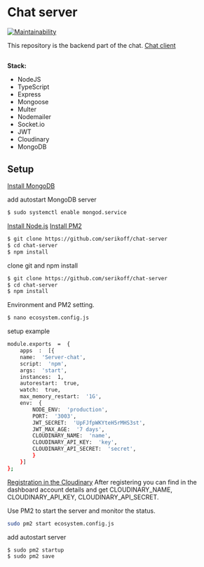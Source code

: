 
#  Chat server
[![Maintainability](https://api.codeclimate.com/v1/badges/91f539a360f43a73835d/maintainability)](https://codeclimate.com/github/serikoff/chat-server/maintainability)

This repository is the backend part of the chat.
 [Chat client](https://github.com/serikoff/chat-server)

##
  **Stack:**
-   NodeJS
-   TypeScript
-   Express
-   Mongoose
-   Multer
-   Nodemailer
-   Socket.io
-   JWT
-   Cloudinary
-   MongoDB

##  Setup

[Install MongoDB](https://docs.mongodb.com/manual/installation/)

add autostart MongoDB server
```sh
$ sudo systemctl enable mongod.service
```

[Install Node.js](https://github.com/nodesource/distributions)
[Install PM2](https://pm2.keymetrics.io/docs/usage/quick-start/)

```sh
$ git clone https://github.com/serikoff/chat-server
$ cd chat-server
$ npm install
```

clone git and npm install
```sh
$ git clone https://github.com/serikoff/chat-server
$ cd chat-server
$ npm install
```

Environment and PM2 setting.
```sh
$ nano ecosystem.config.js
```

setup example
```sh
module.exports  =  {
	apps  :  [{
	name:  'Server-chat',
	script:  'npm',
	args:  'start',
	instances:  1,
	autorestart:  true,
	watch:  true,
	max_memory_restart:  '1G',
	env:  {
		NODE_ENV:  'production',
		PORT:  '3003',
		JWT_SECRET:  'UpFJfpWKYteH5rMHS3st',
		JWT_MAX_AGE:  '7 days',
		CLOUDINARY_NAME:  'name',
		CLOUDINARY_API_KEY:  'key',
		CLOUDINARY_API_SECRET:  'secret',
		}
	}]
};
```
[Registration in the Cloudinary](https://cloudinary.com/users/register/free)
After registering you can find  in the dashboard account details and get
CLOUDINARY_NAME,
CLOUDINARY_API_KEY,
CLOUDINARY_API_SECRET.

Use PM2 to start the server and monitor the status.
```sh
sudo pm2 start ecosystem.config.js
```

add autostart server
```sh
$ sudo pm2 startup
$ sudo pm2 save
```
